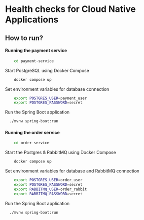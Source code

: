 # Health checks for Cloud Native Applications

## How to run?

#### Running the payment service
```bash
    cd payment-service
```
Start PostgreSQL using Docker Compose
```bash
    docker compose up
```

Set environment variables for database connection
```bash
    export POSTGRES_USER=payment_user
    export POSTGRES_PASSWORD=secret
```

Run the Spring Boot application
```bash
  ./mvnw spring-boot:run
```

#### Running the order service
```bash
    cd order-service
```

Start the Postgres & RabbitMQ using Docker Compose
```bash
    docker compose up
```
Set environment variables for database and RabbitMQ connection
```bash
    export POSTGRES_USER=order_user
    export POSTGRES_PASSWORD=secret
    export RABBITMQ_USER=order_rabbit
    export RABBITMQ_PASSWORD=secret
```
Run the Spring Boot application
```bash
  ./mvnw spring-boot:run
```
